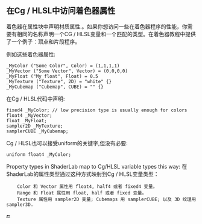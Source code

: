 ## 在Cg / HLSL中访问着色器属性

着色器在属性块中声明材质属性.。如果你想访问一些在着色器程序的性能，你需要有相同的名称声明一个CG / HLSL变量和一个匹配的类型。在着色器教程中提供了一个例子：顶点和片段程序。


例如这些着色器属性:

	_MyColor ("Some Color", Color) = (1,1,1,1) 
	_MyVector ("Some Vector", Vector) = (0,0,0,0) 
	_MyFloat ("My float", Float) = 0.5 
	_MyTexture ("Texture", 2D) = "white" {} 
	_MyCubemap ("Cubemap", CUBE) = "" {} 


在Cg / HLSL代码中声明:

	fixed4 _MyColor; // low precision type is usually enough for colors
	float4 _MyVector;
	float _MyFloat; 
	sampler2D _MyTexture;
	samplerCUBE _MyCubemap;


Cg / HLSL也可以接受uniform的关键字,但没有必要:

	uniform float4 _MyColor;

Property types in ShaderLab map to Cg/HLSL variable types this way:
在ShaderLab的属性类型通过这种方式映射到Cg / HLSL变量类型：

		Color 和 Vector 属性用 float4, half4 或者 fixed4 变量。
		Range 和 Float 属性用 float, half 或者 fixed 变量。
		Texture 属性用 sampler2D 变量; Cubemaps 用 samplerCUBE; 以及 3D 纹理用 sampler3D.

🔚